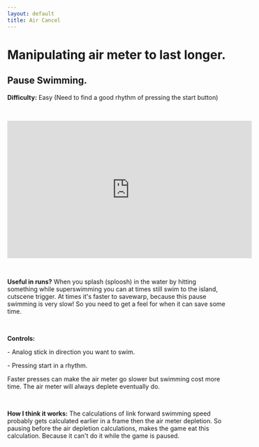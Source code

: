 ```yaml
---
layout: default
title: Air Cancel
---
```


<p><h1>Manipulating air meter to last longer.</h1>
<h2>Pause Swimming.</h2>
</p>
<p><b>Difficulty:</b> Easy (Need to find a good rhythm of pressing the start button)</p>
<br />
<p><iframe width="560" height="315" src="https://www.youtube.com/embed/EkaAAJ3Y4dA" frameborder="0" allow="accelerometer; autoplay; clipboard-write; encrypted-media; gyroscope; picture-in-picture" allowfullscreen></iframe></p>
<br />
<p><b>Useful in runs?</b> When you splash (sploosh) in the water by hitting something while superswimming you can at times still swim to the island, cutscene trigger.
At times it's faster to savewarp, because this pause swimming is very slow! So you need to get a feel for when it can save some time.</p>
<br />
<p><b>Controls:</b></p>
<p>- Analog stick in direction you want to swim.</p>
<p>- Pressing start in a rhythm.</p>
<p>Faster presses can make the air meter go slower but swimming cost more time. The air meter will always deplete eventually do.</p>
<br />
<p><b>How I think it works:</b> The calculations of link forward swimming speed probably gets calculated earlier in a frame then the air meter depletion. 
So pausing before the air depletion calculations, makes the game eat this calculation. Because it can't do it while the game is paused.</p>
<p>&nbsp;</p>
<p>&nbsp;</p>